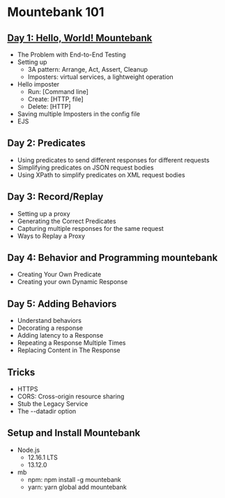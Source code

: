 # Mountebank 101

## [Day 1: Hello, World! Mountebank](day1/Day1_HelloWorldMountebank.md)

- The Problem with End-to-End Testing
- Setting up
  - 3A pattern: Arrange, Act, Assert, Cleanup
  - Imposters: virtual services, a lightweight operation
- Hello imposter
  - Run: [Command line]
  - Create: [HTTP, file]
  - Delete: [HTTP]
- Saving multiple Imposters in the config file
- EJS

## Day 2: Predicates

- Using predicates to send different responses for different requests
- Simplifying predicates on JSON request bodies
- Using XPath to simplify predicates on XML request bodies

## Day 3: Record/Replay

- Setting up a proxy
- Generating the Correct Predicates
- Capturing multiple responses for the same request
- Ways to Replay a Proxy

## Day 4: Behavior and Programming mountebank

- Creating Your Own Predicate
- Creating your own Dynamic Response

## Day 5: Adding Behaviors

- Understand behaviors
- Decorating a response
- Adding latency to a Response
- Repeating a Response Multiple Times
- Replacing Content in The Response

## Tricks

- HTTPS
- CORS: Cross-origin resource sharing
- Stub the Legacy Service
- The --datadir option

## Setup and Install Mountebank

- Node.js
  - 12.16.1 LTS
  - 13.12.0
- mb
  - npm: npm install -g mountebank
  - yarn: yarn global add mountebank
